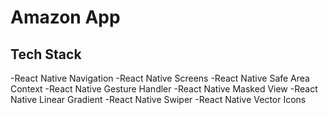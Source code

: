 # Amazon App

## Tech Stack

-React Native Navigation
-React Native Screens
-React Native Safe Area Context
-React Native Gesture Handler
-React Native Masked View
-React Native Linear Gradient
-React Native Swiper
-React Native Vector Icons
